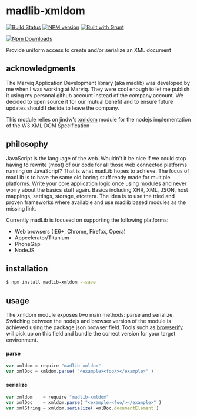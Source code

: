 # madlib-xmldom
[![Build Status](https://travis-ci.org/Qwerios/madlib-xmldom.svg?branch=master)](https://travis-ci.org/Qwerios/madlib-xmldom) [![NPM version](https://badge.fury.io/js/madlib-xmldom.png)](http://badge.fury.io/js/madlib-xmldom) [![Built with Grunt](https://cdn.gruntjs.com/builtwith.png)](http://gruntjs.com/)

[![Npm Downloads](https://nodei.co/npm/madlib-xmldom.png?downloads=true&stars=true)](https://nodei.co/npm/madlib-xmldom.png?downloads=true&stars=true)

Provide uniform access to create and/or serialize an XML document


## acknowledgments
The Marviq Application Development library (aka madlib) was developed by me when I was working at Marviq. They were cool enough to let me publish it using my personal github account instead of the company account. We decided to open source it for our mutual benefit and to ensure future updates should I decide to leave the company.

This module relies on jindw's [xmldom](https://github.com/jindw/xmldom) module for the nodejs implementation of the W3 XML DOM Specification


## philosophy
JavaScript is the language of the web. Wouldn't it be nice if we could stop having to rewrite (most) of our code for all those web connected platforms running on JavaScript? That is what madLib hopes to achieve. The focus of madLib is to have the same old boring stuff ready made for multiple platforms. Write your core application logic once using modules and never worry about the basics stuff again. Basics including XHR, XML, JSON, host mappings, settings, storage, etcetera. The idea is to use the tried and proven frameworks where available and use madlib based modules as the missing link.

Currently madLib is focused on supporting the following platforms:

* Web browsers (IE6+, Chrome, Firefox, Opera)
* Appcelerator/Titanium
* PhoneGap
* NodeJS


## installation
```bash
$ npm install madlib-xmldom --save
```


## usage
The xmldom module exposes two main methods: parse and serialize.
Switching between the nodejs and browser version of the module is achieved using the package.json browser field. Tools such as [browserify](http://browserify.org/) will pick up on this field and bundle the correct version for your target environment.

#### parse
```javascript
var xmldom = require "madlib-xmldom"
var xmlDoc = xmldom.parse( "<example><foo/></example>" )
```

#### serialize
```javascript
var xmldom    = require "madlib-xmldom"
var xmlDoc    = xmldom.parse( "<example><foo/></example>" )
var xmlString = xmldom.serialize( xmlDoc.documentElement )
```